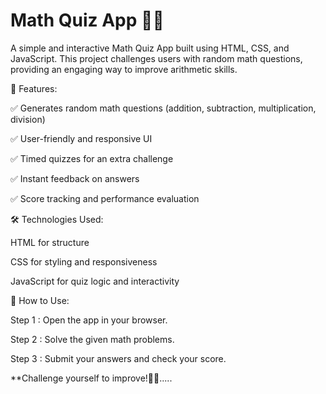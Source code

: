 # Math Quiz App 🎯🧮

A simple and interactive Math Quiz App built using HTML, CSS, and JavaScript. This project challenges users with random math questions, providing an engaging way to improve arithmetic skills.


🚀 Features:

✅ Generates random math questions (addition, subtraction, multiplication, division)

✅ User-friendly and responsive UI

✅ Timed quizzes for an extra challenge

✅ Instant feedback on answers

✅ Score tracking and performance evaluation



🛠️ Technologies Used:

HTML for structure

CSS for styling and responsiveness

JavaScript for quiz logic and interactivity


📌 How to Use:

Step 1 : Open the app in your browser.

Step 2 : Solve the given math problems.

Step 3 : Submit your answers and check your score.

**Challenge yourself to improve!🚀🚀.....

